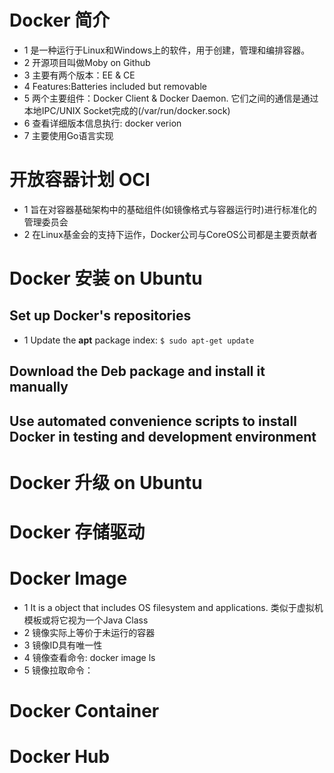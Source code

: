 # Docker 简介
- 1 是一种运行于Linux和Ｗindows上的软件，用于创建，管理和编排容器。
- 2 开源项目叫做Moby on Github
- 3 主要有两个版本：EE & CE
- 4 Features:Batteries included but removable
- 5 两个主要组件：Docker Client & Docker Daemon. 它们之间的通信是通过本地IPC/UNIX Socket完成的(/var/run/docker.sock)
- 6 查看详细版本信息执行: docker verion
- 7 主要使用Go语言实现

# 开放容器计划 OCI
- 1 旨在对容器基础架构中的基础组件(如镜像格式与容器运行时)进行标准化的管理委员会
- 2 在Linux基金会的支持下运作，Docker公司与CoreOS公司都是主要贡献者

# Docker 安装 on Ubuntu
## Set up Docker's repositories
- 1 Update the **apt** package index:
  ``` $ sudo apt-get update ```

## Download the Deb package and install it manually

## Use automated convenience scripts to install Docker in testing and development environment

# Docker 升级 on Ubuntu

# Docker 存储驱动

# Docker Image
- 1 It is a object that includes OS filesystem and applications. 类似于虚拟机模板或将它视为一个Java Class
- 2 镜像实际上等价于未运行的容器
- 3 镜像ID具有唯一性
- 4 镜像查看命令: docker image ls
- 5 镜像拉取命令：

# Docker Container

# Docker Hub
